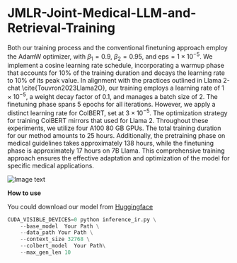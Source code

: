 # JMLR-Joint-Medical-LLM-and-Retrieval-Training

Both our training process and the conventional finetuning approach employ the AdamW optimizer, with $\beta_1 = 0.9$, $\beta_2 = 0.95$, and $\text{eps} = 1 \times 10^{-5}$. We implement a cosine learning rate schedule, incorporating a warmup phase that accounts for 10% of the training duration and decays the learning rate to 10% of its peak value. In alignment with the practices outlined in Llama 2-chat \cite{Touvron2023Llama2O}, our training employs a learning rate of $1 \times 10^{-5}$, a weight decay factor of 0.1, and manages a batch size of 2. The finetuning phase spans 5 epochs for all iterations. However, we apply a distinct learning rate for ColBERT, set at $3 \times 10^{-5}$. The optimization strategy for training ColBERT mirrors that used for Llama 2. Throughout these experiments, we utilize four A100 80 GB GPUs. The total training duration for our method amounts to 25 hours. Additionally, the pretraining phase on medical guidelines takes approximately 138 hours, while the finetuning phase is approximately 17 hours on 7B Llama. This comprehensive training approach ensures the effective adaptation and optimization of the model for specific medical applications.

![Image text]((https://github.com/believewhat/JMLR-Joint-Medical-LLM-and-Retrieval-Training/blob/main/figure/sample_figure.png))

**How to use**

You could download our model from [Huggingface]([https://drive.google.com/file/d/1wwXYF9ictgZQ0DyxRsbkP5M6tXHxExsC/view?usp=sharing](https://huggingface.co/akemiH/JMLR))

```python
CUDA_VISIBLE_DEVICES=0 python inference_ir.py \
    --base_model  Your Path \
    --data_path Your Path \
    --context_size 32768 \
    --colbert_model  Your Path\
    --max_gen_len 10
```
